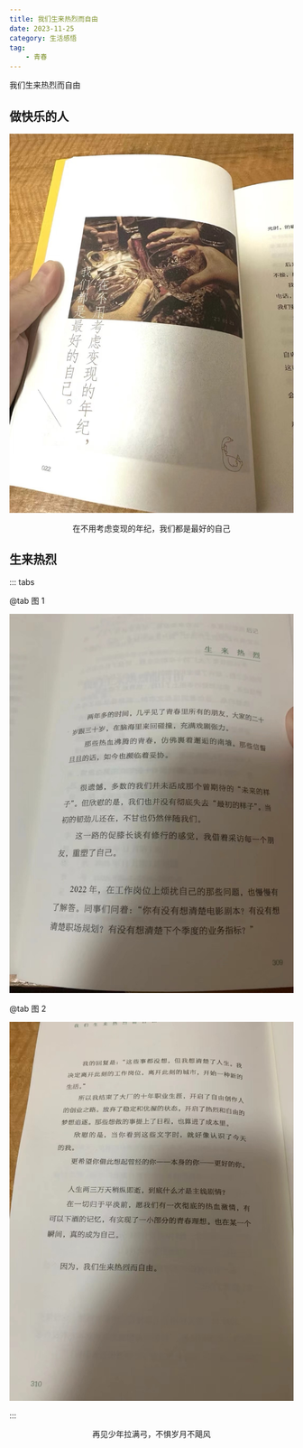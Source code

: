 ```yaml
---
title: 我们生来热烈而自由
date: 2023-11-25
category: 生活感悟
tag:
    - 青春
---
```


我们生来热烈而自由

<!-- more -->

## 做快乐的人

![](./images/1.jpg)

<center>在不用考虑变现的年纪，我们都是最好的自己</center>

## 生来热烈

::: tabs

@tab 图 1

![](./images/2.jpg)

@tab 图 2

![](./images/3.jpg)

:::

<center>再见少年拉满弓，不惧岁月不飓风</center>